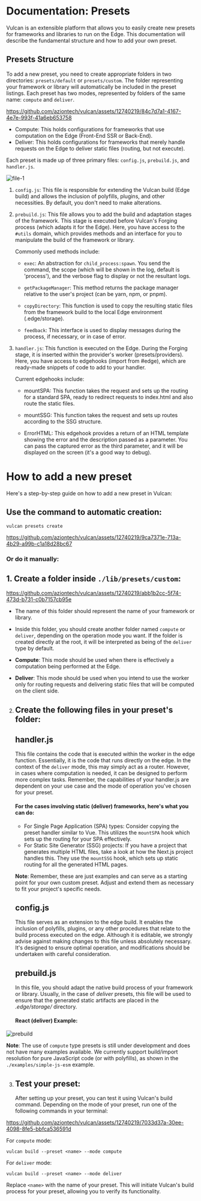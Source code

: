 # Documentation: Presets

Vulcan is an extensible platform that allows you to easily create new presets for frameworks and libraries to run on the Edge. This documentation will describe the fundamental structure and how to add your own preset.

## Presets Structure

To add a new preset, you need to create appropriate folders in two directories: `presets/default` or `presets/custom`. The folder representing your framework or library will automatically be included in the preset listings. Each preset has two modes, represented by folders of the same name: `compute` and `deliver`.

https://github.com/aziontech/vulcan/assets/12740219/84c7d7a1-4167-4e7e-993f-41a6eb653758

- Compute: This holds configurations for frameworks that use computation on the Edge (Front-End SSR or Back-End).
- Deliver: This holds configurations for frameworks that merely handle requests on the Edge to deliver static files (routing, but not execute).

Each preset is made up of three primary files: `config.js`, `prebuild.js`, and `handler.js`.

![file-1](https://github.com/aziontech/vulcan/assets/12740219/4ba25280-0463-4ecf-9ad6-f9066444f483)

1.  `config.js`: This file is responsible for extending the Vulcan build (Edge build) and allows the inclusion of polyfills, plugins, and other necessities. By default, you don't need to make alterations.
2.  `prebuild.js`: This file allows you to add the build and adaptation stages of the framework. This stage is executed before Vulcan's Forging process (which adapts it for the Edge). Here, you have access to the `#utils` domain, which provides methods and an interface for you to manipulate the build of the framework or library.

    Commonly used methods include:

    - `exec`: An abstraction for `child_process:spawn`. You send the command, the scope (which will be shown in the log, default is 'process'), and the verbose flag to display or not the resultant logs.

    - `getPackageManager`: This method returns the package manager relative to the user's project (can be yarn, npm, or pnpm).

    - `copyDirectory`: This function is used to copy the resulting static files from the framework build to the local Edge environment (.edge/storage).

    - `feedback`: This interface is used to display messages during the process, if necessary, or in case of error.

3.  `handler.js`: This function is executed on the Edge. During the Forging stage, it is inserted within the provider's worker (presets/providers). Here, you have access to edgehooks (import from #edge), which are ready-made snippets of code to add to your handler.

    Current edgehooks include:

    - mountSPA: This function takes the request and sets up the routing for a standard SPA, ready to redirect requests to index.html and also route the static files.

    - mountSSG: This function takes the request and sets up routes according to the SSG structure.
    - ErrorHTML: This edgehook provides a return of an HTML template showing the error and the description passed as a parameter. You can pass the captured error as the third parameter, and it will be displayed on the screen (it's a good way to debug).

# How to add a new preset

Here's a step-by-step guide on how to add a new preset in Vulcan:

## **Use the command to automatic creation:**

    vulcan presets create

https://github.com/aziontech/vulcan/assets/12740219/9ca7371e-713a-4b29-a99b-c1a18d28bc67

### Or do it manually:

## 1. **Create a folder inside `./lib/presets/custom`:**

https://github.com/aziontech/vulcan/assets/12740219/abb1b2cc-5f74-473d-b731-c0b7157cb95e

- The name of this folder should represent the name of your framework or library.
- Inside this folder, you should create another folder named `compute` or `deliver`, depending on the operation mode you want. If the folder is created directly at the root, it will be interpreted as being of the `deliver` type by default.
- **Compute**: This mode should be used when there is effectively a computation being performed at the Edge.

- **Deliver**: This mode should be used when you intend to use the worker only for routing requests and delivering static files that will be computed on the client side.

2.  ## **Create the following files in your preset's folder:**

    ## handler.js

    This file contains the code that is executed within the worker in the edge function. Essentially, it is the code that runs directly on the edge. In the context of the `deliver` mode, this may simply act as a router. However, in cases where computation is needed, it can be designed to perform more complex tasks. Remember, the capabilities of your handler.js are dependent on your use case and the mode of operation you've chosen for your preset.

    #### For the cases involving static (deliver) frameworks, here's what you can do:

    - For Single Page Application (SPA) types:
      Consider copying the preset handler similar to Vue. This utilizes the `mountSPA` hook which sets up the routing for your SPA effectively.
    - For Static Site Generator (SSG) projects:
      If you have a project that generates multiple HTML files, take a look at how the Next.js project handles this. They use the `mountSSG` hook, which sets up static routing for all the generated HTML pages.

    **Note**: Remember, these are just examples and can serve as a starting point for your own custom preset. Adjust and extend them as necessary to fit your project's specific needs.

    ## config.js

    This file serves as an extension to the edge build. It enables the inclusion of polyfills, plugins, or any other procedures that relate to the build process executed on the edge. Although it is editable, we strongly advise against making changes to this file unless absolutely necessary. It's designed to ensure optimal operation, and modifications should be undertaken with careful consideration.

    ## prebuild.js

    In this file, you should adapt the native build process of your framework or library. Usually, in the case of _deliver_ presets, this file will be used to ensure that the generated static artifacts are placed in the _.edge/storage/_ directory.

    #### React (deliver) Example:

![prebuild](https://github.com/aziontech/vulcan/assets/12740219/85adc374-220b-4003-8c3e-6ec5b06a483f)

**Note**: The use of `compute` type presets is still under development and does not have many examples available. We currently support build/import resolution for pure JavaScript code (or with polyfills), as shown in the `./examples/simple-js-esm` example.

3.  ## **Test your preset:**
    After setting up your preset, you can test it using Vulcan's build command. Depending on the mode of your preset, run one of the following commands in your terminal:

https://github.com/aziontech/vulcan/assets/12740219/7033d37a-30ee-4098-8fe5-bbfca536591d

For `compute` mode:

    vulcan build --preset <name> --mode compute

For `deliver` mode:

    vulcan build --preset <name> --mode deliver

Replace `<name>` with the name of your preset. This will initiate Vulcan's build process for your preset, allowing you to verify its functionality.
